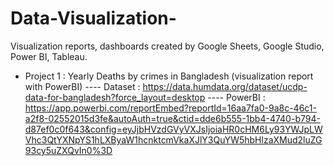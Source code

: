 # Data-Visualization-
Visualization reports, dashboards created by Google Sheets, Google Studio, Power BI, Tableau.

- Project 1 : Yearly Deaths by crimes in Bangladesh (visualization report with PowerBI)
           ---- Dataset : https://data.humdata.org/dataset/ucdp-data-for-bangladesh?force_layout=desktop
           ---- PowerBI : https://app.powerbi.com/reportEmbed?reportId=16aa7fa0-9a8c-46c1-a2f8-02552015d3fe&autoAuth=true&ctid=dde6b555-1bb4-4740-b794-d87ef0c0f643&config=eyJjbHVzdGVyVXJsIjoiaHR0cHM6Ly93YWJpLWVhc3QtYXNpYS1hLXByaW1hcnktcmVkaXJlY3QuYW5hbHlzaXMud2luZG93cy5uZXQvIn0%3D
